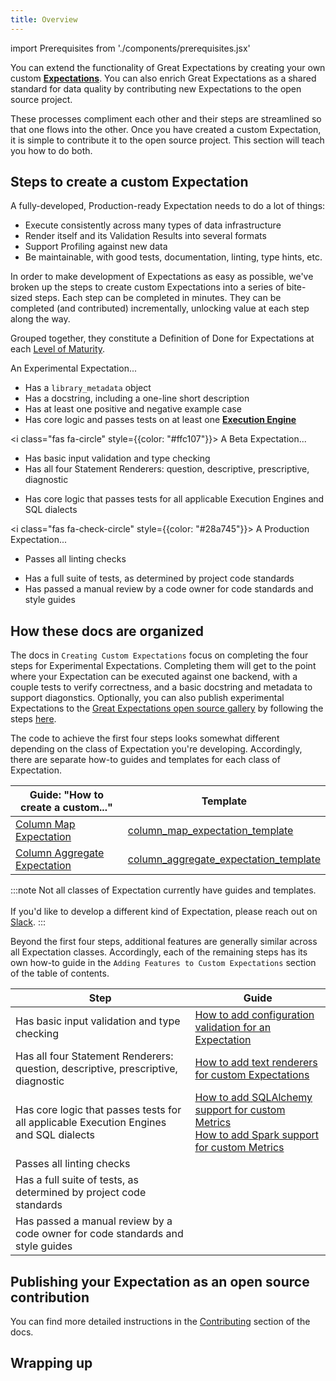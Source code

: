 ```yaml
---
title: Overview
---
```

import Prerequisites from './components/prerequisites.jsx'

You can extend the functionality of Great Expectations by creating your own custom [**Expectations**](../../../reference/expectations/expectations). You can also enrich Great Expectations as a shared standard for data quality by contributing new Expectations to the open source project.

These processes compliment each other and their steps are streamlined so that one flows into the other. Once you have created a custom Expectation, it is simple to contribute it to the open source project. This section will teach you how to do both.

<Prerequisites></Prerequisites>

## Steps to create a custom Expectation

A fully-developed, Production-ready Expectation needs to do a lot of things:
* Execute consistently across many types of data infrastructure
* Render itself and its Validation Results into several formats
* Support Profiling against new data
* Be maintainable, with good tests, documentation, linting, type hints, etc.

In order to make development of Expectations as easy as possible, we've broken up the steps to create custom Expectations into a series of bite-sized steps. Each step can be completed in minutes. They can be completed (and contributed) incrementally, unlocking value at each step along the way.

Grouped together, they constitute a Definition of Done for Expectations at each [Level of Maturity](../../../contributing/contributing_maturity).

<link rel="stylesheet" href="https://cdnjs.cloudflare.com/ajax/libs/font-awesome/6.0.0-beta3/css/all.min.css" crossorigin="anonymous" referrerpolicy="no-referrer"/>
<i class="fas fa-circle" style={{color: "#dc3545"}}></i> An Experimental Expectation...

* Has a `library_metadata` object
* Has a docstring, including a one-line short description
* Has at least one positive and negative example case
* Has core logic and passes tests on at least one [**Execution Engine**](../../../reference/execution_engine)

<i class="fas fa-circle" style={{color: "#ffc107"}}></i> A Beta Expectation...

* Has basic input validation and type checking
* Has all four Statement Renderers: question, descriptive, prescriptive, diagnostic
<!-- * Has default `Parameter Builders` and Domain hooks to support Profiling -->
* Has core logic that passes tests for all applicable Execution Engines and SQL dialects

<i class="fas fa-check-circle" style={{color: "#28a745"}}></i> A Production Expectation...

* Passes all linting checks
<!--  * Has all applicable Renderers, with fully typed and styled output -->
* Has a full suite of tests, as determined by project code standards
* Has passed a manual review by a code owner for code standards and style guides

## How these docs are organized

The docs in `Creating Custom Expectations` focus on completing the four steps for Experimental Expectations. Completing them will get to the point where your Expectation can be executed against one backend, with a couple tests to verify correctness, and a basic docstring and metadata to support diagonstics. Optionally, you can also publish experimental Expectations to the [Great Expectations open source gallery](https://greatexpectations.io/expectations) by following the steps [here](overview#publishing-your-expectation-as-an-open-source-contribution).

The code to achieve the first four steps looks somewhat different depending on the class of Expectation you're developing. Accordingly, there are separate how-to guides and templates for each class of Expectation.

| Guide: "How to create a custom..." |  Template |
|-----------------------------------------------------------------------------------------------------------|-------------------------------------------------------------------------------------------------------------------------------------------------------------------------|
| [Column Map Expectation](how_to_create_custom_column_map_expectations)             | [column_map_expectation_template](https://github.com/great-expectations/great_expectations/blob/develop/examples/expectations/column_map_expectation_template.py)       |
| [Column Aggregate Expectation](how_to_create_custom_column_aggregate_expectations) | [column_aggregate_expectation_template](https://github.com/great-expectations/great_expectations/blob/develop/examples/expectations/column_map_expectation_template.py) |

:::note 
Not all classes of Expectation currently have guides and templates. <br></br>
If you'd like to develop a different kind of Expectation, please reach out on [Slack](https://greatexpectations.io/slack).
:::

Beyond the first four steps, additional features are generally similar across all Expectation classes. Accordingly, each of the remaining steps has its own how-to guide in the `Adding Features to Custom Expectations` section of the table of contents.

| Step | Guide |
|------|-------|
| Has basic input validation and type checking                                                     | [How to add configuration validation for an Expectation](../features_custom_expectations/how_to_add_input_validation_for_an_expectation) |
| Has all four Statement Renderers: question, descriptive, prescriptive, diagnostic              | [How to add text renderers for custom Expectations](../features_custom_expectations/how_to_add_text_renderers_for_an_expectation) |
| Has core logic that passes tests for all applicable Execution Engines and SQL dialects   | [How to add SQLAlchemy support for custom Metrics](../features_custom_expectations/how_to_add_sqlalchemy_support_for_an_expectation)<br/> [How to add Spark support for custom Metrics](../features_custom_expectations/how_to_add_spark_support_for_an_expectation)|
| Passes all linting checks                                                                        | |
| Has a full suite of tests, as determined by project code standards                               | |
| Has passed a manual review by a code owner for code standards and style guides                   | |

## Publishing your Expectation as an open source contribution

You can find more detailed instructions in the [Contributing](../../../contributing/contributing) section of the docs.

## Wrapping up